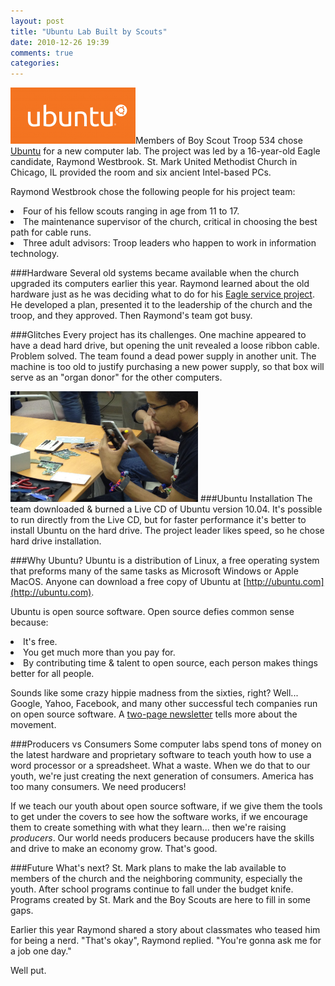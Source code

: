 ```yaml
---
layout: post
title: "Ubuntu Lab Built by Scouts"
date: 2010-12-26 19:39
comments: true
categories: 
---
```

<img src="/images/ubuntu.png" border="0" alt="image" name="image" class="right" width="200" height="90" />Members of Boy Scout Troop 534 chose [Ubuntu](http://ubuntu.com) for a new computer lab. The project was led by a 16-year-old Eagle candidate, Raymond Westbrook. St. Mark United Methodist Church in Chicago, IL provided the room and six ancient Intel-based PCs.

Raymond Westbrook chose the following people for his project team:

<li>Four of his fellow scouts ranging in age from 11 to 17.</li>
<li>The maintenance supervisor of the church, critical in choosing the best path for cable runs.</li>
<li>Three adult advisors: Troop leaders who happen to work in information technology.</li>

###Hardware
Several old systems became available when the church upgraded its computers earlier this year. Raymond learned about the old hardware just as he was deciding what to do for his [Eagle service project](http://www.nesa.org/trail/manual.html). He developed a plan, presented it to the leadership of the church and the troop, and they approved. Then Raymond's team got busy.

###Glitches
Every project has its challenges. One machine appeared to have a dead hard drive, but opening the unit revealed a loose ribbon cable. Problem solved. The team found a dead power supply in another unit. The machine is too old to justify purchasing a new power supply, so that box will serve as an "organ donor" for the other computers.

<img src="/images/ubuntu_lab.jpg" border="0" alt="image" name="image" class="right" width="300" height="177" />
###Ubuntu Installation
The team downloaded & burned a Live CD of Ubuntu version 10.04. It's possible to run directly from the Live CD, but for faster performance it's better to install Ubuntu on the hard drive. The project leader likes speed, so he chose hard drive installation.

###Why Ubuntu?
Ubuntu is a distribution of Linux, a free operating system that preforms many of the same tasks as Microsoft Windows or Apple MacOS. Anyone can download a free copy of Ubuntu at [http://ubuntu.com](http://ubuntu.com).

Ubuntu is open source software. Open source defies common sense because:

<li>It's free.</li>
<li>You get much more than you pay for.</li>
<li>By contributing time & talent to open source, each person makes things better for all people.</li>  

Sounds like some crazy hippie madness from the sixties, right? Well... Google, Yahoo, Facebook, and many other successful tech companies run on open source software. A [two-page newsletter](http://www.wisdomgroup.com/report/what_is_open_source/) tells more about the movement.

###Producers vs Consumers
Some computer labs spend tons of money on the latest hardware and proprietary software to teach youth how to use a word processor or a spreadsheet. What a waste. When we do that to our youth, we're just creating the next generation of consumers. America has too many consumers. We need producers! 

If we teach our youth about open source software, if we give them the tools to get under the covers to see how the software works, if we encourage them to create something with what they learn... then we're raising _producers_. Our world needs producers because producers have the skills and drive to make an economy grow. That's good.

###Future
What's next? St. Mark plans to make the lab available to members of the church and the neighboring community, especially the youth. After school programs continue to fall under the budget knife. Programs created by St. Mark and the Boy Scouts are here to fill in some gaps.

Earlier this year Raymond shared a story about classmates who teased him for being a nerd. "That's okay", Raymond replied. "You're gonna ask me for a job one day." 

Well put.

